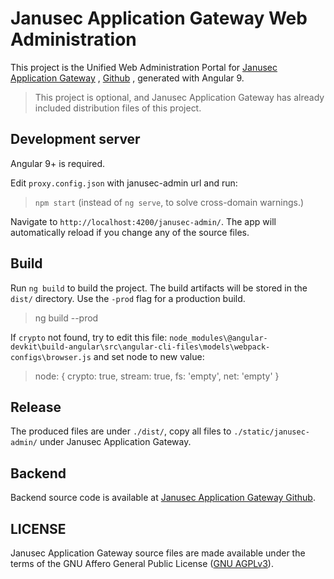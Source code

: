 # Janusec Application Gateway Web Administration

This project is the Unified Web Administration Portal for [Janusec Application Gateway](https://www.janusec.com/) , [Github](https://github.com/Janusec/janusec) , generated with Angular 9.  

> This project is optional, and Janusec Application Gateway has already included distribution files of this project.  

## Development server

Angular 9+ is required.  

Edit `proxy.config.json` with janusec-admin url and run:  

>  `npm start`  (instead of `ng serve`, to solve cross-domain warnings.)  

Navigate to `http://localhost:4200/janusec-admin/`. The app will automatically reload if you change any of the source files.


## Build

Run `ng build` to build the project. The build artifacts will be stored in the `dist/` directory. Use the `-prod` flag for a production build.  
> ng build --prod  

If `crypto` not found, try to edit this file: `node_modules\@angular-devkit\build-angular\src\angular-cli-files\models\webpack-configs\browser.js` and set node to new value:  

> node: { crypto: true, stream: true, fs: 'empty', net: 'empty' }  

## Release

The produced files are under `./dist/`, copy all files  to `./static/janusec-admin/` under Janusec Application Gateway. 

## Backend  

Backend source code is available at [Janusec Application Gateway Github](https://github.com/Janusec/janusec).  

## LICENSE

Janusec Application Gateway source files are made available under the terms of the GNU Affero General Public License ([GNU AGPLv3](http://www.gnu.org/licenses/agpl-3.0.html)).  

